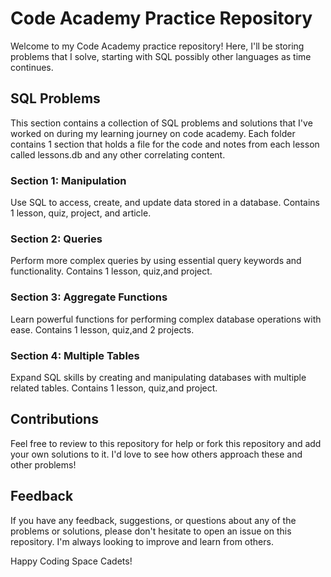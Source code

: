 # Code Academy Practice Repository
Welcome to my Code Academy practice repository! Here, I'll be storing problems that I solve, starting with SQL possibly other languages as time continues.

## SQL Problems
This section contains a collection of SQL problems and solutions that I've worked on during my learning journey on code academy.
Each folder contains 1 section that holds a file for the code and notes from each lesson called lessons.db and any other correlating content.

### Section 1: Manipulation
Use SQL to access, create, and update data stored in a database. Contains 1 lesson, quiz, project, and article.

### Section 2: Queries
Perform more complex queries by using essential query keywords and functionality. Contains 1 lesson, quiz,and project.

### Section 3: Aggregate Functions
Learn powerful functions for performing complex database operations with ease. Contains 1 lesson, quiz,and 2 projects.

### Section 4: Multiple Tables
Expand SQL skills by creating and manipulating databases with multiple related tables. Contains 1 lesson, quiz,and project.

## Contributions
Feel free to review to this repository for help or fork this repository and add your own solutions to it. I'd love to see how others approach these and other problems!

## Feedback
If you have any feedback, suggestions, or questions about any of the problems or solutions, please don't hesitate to open an issue on this repository. I'm always looking to improve and learn from others.

Happy Coding Space Cadets!